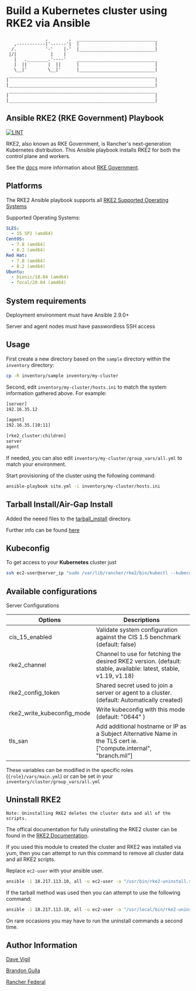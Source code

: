 Build a Kubernetes cluster using RKE2 via Ansible
=========
```
               ,        ,  _______________________________
   ,-----------|'------'|  |                             |
  /.           '-'    |-'  |_____________________________|
 |/|             |    |
   |   .________.'----'    _______________________________
   |  ||        |  ||      |                             |
   \__|'        \__|'      |_____________________________|

|‾‾‾‾‾‾‾‾‾‾‾‾‾‾‾‾‾‾‾‾‾‾‾‾‾‾‾‾‾‾‾‾‾‾‾‾‾‾‾‾‾‾‾‾‾‾‾‾‾‾‾‾‾‾‾‾|
|________________________________________________________|

|‾‾‾‾‾‾‾‾‾‾‾‾‾‾‾‾‾‾‾‾‾‾‾‾‾‾‾‾‾‾‾‾‾‾‾‾‾‾‾‾‾‾‾‾‾‾‾‾‾‾‾‾‾‾‾‾|
|________________________________________________________|
```

Ansible RKE2 (RKE Government) Playbook
---------
[![LINT](https://github.com/rancherfederal/rke2-ansible/actions/workflows/ci.yml/badge.svg)](https://github.com/rancherfederal/rke2-ansible/actions/workflows/ci.yml)

RKE2, also known as RKE Government, is Rancher's next-generation Kubernetes distribution. This Ansible  playbook installs RKE2 for both the control plane and workers.

See the [docs](https://docs.rke2.io/) more information about [RKE Government](https://docs.rke2.io/).


Platforms
---------
The RKE2 Ansible playbook supports all [RKE2 Supported Operating Systems](https://docs.rke2.io/install/requirements/#operating-systems)

Supported Operating Systems:
```yaml
SLES:
  - 15 SP2 (amd64)
CentOS:
  - 7.8 (amd64)
  - 8.2 (amd64)
Red Hat:
  - 7.8 (amd64)
  - 8.2 (amd64)
Ubuntu:
  - bionic/18.04 (amd64)
  - focal/20.04 (amd64)
```


System requirements
-------------------

Deployment environment must have Ansible 2.9.0+

Server and agent nodes must have passwordless SSH access

Usage
-----

First create a new directory based on the `sample` directory within the `inventory` directory:

```bash
cp -R inventory/sample inventory/my-cluster
```

Second, edit `inventory/my-cluster/hosts.ini` to match the system information gathered above. For example:

```bash
[server]
192.16.35.12

[agent]
192.16.35.[10:11]

[rke2_cluster:children]
server
agent
```

If needed, you can also edit `inventory/my-cluster/group_vars/all.yml` to match your environment.

Start provisioning of the cluster using the following command:

```bash
ansible-playbook site.yml -i inventory/my-cluster/hosts.ini
```

Tarball Install/Air-Gap Install
-------------------------------
Added the neeed files to the [tarball_install](tarball_install]/) directory.

Further info can be found [here](tarball_install/README.md)


Kubeconfig
----------

To get access to your **Kubernetes** cluster just

```bash
ssh ec2-user@server_ip "sudo /var/lib/rancher/rke2/bin/kubectl --kubeconfig /etc/rancher/rke2/rke2.yaml get nodes"
```

Available configurations
------------------------
Server Configurations

| Options | Descriptions|
|---------|-------------|
| cis_15_enabled | Validate system configuration against the CIS 1.5 benchmark (default: false) |
| rke2_channel | Channel to use for fetching the desired RKE2 version.  (default: stable, available: latest, stable, v1.19, v1.18)
| rke2_config_token | Shared secret used to join a server or agent to a cluster. (default: Automatically created) |
| rke2_write_kubeconfig_mode | Write kubeconfig with this mode (default: "0644" ) |
| tls_san | Add additional hostname or IP as a Subject Alternative Name in the TLS cert ie. ["compute.internal", "branch.mil"] |

These variables can be modified in the specific roles (`{role}/vars/main.yml`) or can be set in your `inventory/cluster/group_vars/all.yml`


Uninstall RKE2
---------------
    Note: Uninstalling RKE2 deletes the cluster data and all of the scripts.
The offical documentation for fully uninstalling the RKE2 cluster can be found in the [RKE2 Documentation](https://docs.rke2.io/install/uninstall/).

If you used this module to created the cluster and RKE2 was installed via yum, then you can attempt to run this command to remove all cluster data and all RKE2 scripts.

Replace `ec2-user` with your ansible user.
```bash
ansible -i 18.217.113.10, all -u ec2-user -a "/usr/bin/rke2-uninstall.sh"
```

If the tarball method was used then you can attempt to use the following command:
```bash
ansible -i 18.217.113.10, all -u ec2-user -a "/usr/local/bin/rke2-uninstall.sh"
```
On rare occasions you may have to run the uninstall commands a second time.


Author Information
------------------

[Dave Vigil](https://github.com/dgvigil)

[Brandon Gulla](https://github.com/bgulla)

[Rancher Federal](https://rancherfederal.com/)
